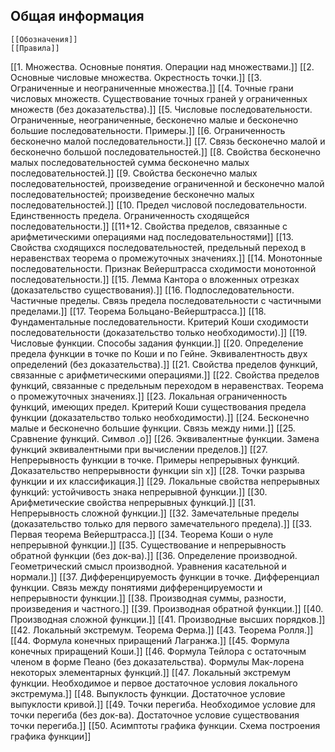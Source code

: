 ## Общая информация
	[[Обозначения]]
	[[Правила]]
[[1. Множества. Основные понятия. Операции над множествами.]]
[[2. Основные числовые множества. Окрестность точки.]]
[[3. Ограниченные и неограниченные множества.]]
[[4. Точные грани числовых множеств. Существование точных граней у ограниченных множеств (без доказательства).]]
[[5. Числовые последовательности. Ограниченные, неограниченные, бесконечно малые и бесконечно большие последовательности. Примеры.]]
[[6. Ограниченность бесконечно малой последовательности.]]
[[7. Связь бесконечно малой и бесконечно большой последовательностей.]]
[[8. Свойства бесконечно малых последовательностей сумма бесконечно малых последовательностей.]]
[[9. Свойства бесконечно малых последовательностей, произведение ограниченной и бесконечно малой последовательностей; произведение бесконечно малых последовательностей.]]
[[10. Предел числовой последовательности. Единственность предела. Ограниченность сходящейся последовательности.]]
[[11+12. Свойства пределов, связанные с арифметическими операциями над последовательностями]]
[[13. Свойства сходящихся последовательностей, предельный переход в неравенствах теорема о промежуточных значениях.]]
[[14. Монотонные последовательности. Признак Вейерштрасса сходимости монотонной последовательности.]]
[[15. Лемма Кантора о вложенных отрезках (доказательство существования).]]
[[16. Подпоследовательности. Частичные пределы. Связь предела последовательности с частичными пределами.]]
[[17. Теорема Больцано-Вейерштрасса.]]
[[18. Фундаментальные последовательности. Критерий Коши сходимости последовательности (доказательство только необходимости).]]
[[19. Числовые функции. Способы задания функции.]]
[[20. Определение предела функции в точке по Коши и по Гейне. Эквивалентность двух определений (без доказательства).]]
[[21. Свойства пределов функций, связанные с арифметическими операциями.]]
[[22. Свойства пределов функций, связанные с предельным переходом в неравенствах. Теорема о промежуточных значениях.]]
[[23. Локальная ограниченность функций, имеющих предел. Критерий Коши существования предела функции (доказательство только необходимости).]]
[[24. Бесконечно малые и бесконечно большие функции. Связь между ними.]]
[[25. Сравнение функций. Символ .o]]
[[26. Эквивалентные функции. Замена функций эквивалентными при вычислении пределов.]]
[[27. Непрерывность функции в точке. Примеры непрерывных функций. Доказательство непрерывности функции sin x]]
[[28. Точки разрыва функции и их классификация.]]
[[29. Локальные свойства непрерывных функций: устойчивость знака непрерывной функции.]]
[[30. Арифметические свойства непрерывных функций.]]
[[31. Непрерывность сложной функции.]]
[[32. Замечательные пределы (доказательство только для первого замечательного предела).]]
[[33. Первая теорема Вейерштрасса.]]
[[34. Теорема Коши о нуле непрерывной функции.]]
[[35. Существование и непрерывность обратной функции (без док-ва).]]
[[36. Определение производной. Геометрический смысл производной. Уравнения касательной и нормали.]]
[[37. Дифференцируемость функции в точке. Дифференциал функции. Связь между понятиями дифференцируемости и непрерывности функции.]]
[[38. Производная суммы, разности, произведения и частного.]]
[[39. Производная обратной функции.]]
[[40. Производная сложной функции.]]
[[41. Производные высших порядков.]]
[[42. Локальный экстремум. Теорема Ферма.]]
[[43. Теорема Ролля.]]
[[44. Формула конечных приращений Лагранжа.]]
[[45. Формула конечных приращений Коши.]]
[[46. Формула Тейлора с остаточным членом в форме Пеано (без доказательства). Формулы Мак-лорена некоторых элементарных функций.]]
[[47. Локальный экстремум функции. Необходимое и первое достаточное условия локального экстремума.]]
[[48. Выпуклость функции. Достаточное условие выпуклости кривой.]]
[[49. Точки перегиба. Необходимое условие для точки перегиба (без док-ва). Достаточное условие существования точки перегиба.]]
[[50. Асимптоты графика функции. Схема построения графика функции]]